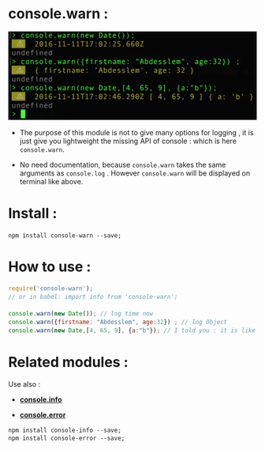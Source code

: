 # console.warn :

 ![console-warn demo](https://raw.githubusercontent.com/rathath/bucket/master/img/console-warn-node.png)

- The purpose of this module is not to give many options for logging , it is just give you lightweight the missing API of console : which is here `console.warn`.

- No need documentation, because `console.warn` takes the same arguments as `console.log` . However `console.warn` will be displayed on terminal like above.

# Install :

```
npm install console-warn --save;
```

# How to use :

```js
require('console-warn');
// or in babel: import info from 'console-warn';

console.warn(new Date()); // log time now
console.warn({firstname: "Abdesslem", age:32}) ; // log Object
console.warn(new Date,[4, 65, 9], {a:"b"}); // I told you : it is like console.log
```



# Related modules :

Use also :

- [**console.info**](https://www.npmjs.com/package/console-info)

- [**console.error**](https://www.npmjs.com/package/console-error)

```
npm install console-info --save;
npm install console-error --save;
```
